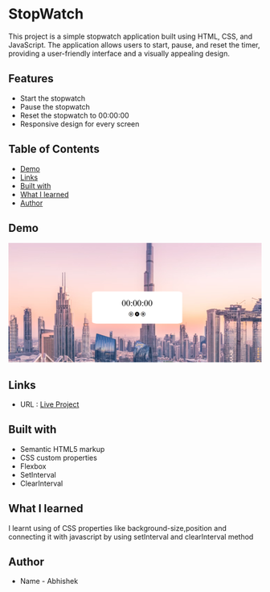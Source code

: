 # StopWatch

This project is a simple stopwatch application built using HTML, CSS, and JavaScript. The application allows users to start, pause, and reset the timer, providing a user-friendly interface and a visually appealing design. 

## Features
- Start the stopwatch
- Pause the stopwatch
- Reset the stopwatch to 00:00:00
- Responsive design for every screen


## Table of Contents

- [Demo](#demo)
- [Links](#links)
- [Built with](#built-with)
- [What I learned](#what-i-learned)
- [Author](#author)

## Demo

![](Stopwatch.png)

## Links
- URL : [Live Project](https://abhi1226l.github.io/StopWatch/)

## Built with

- Semantic HTML5 markup
- CSS custom properties
- Flexbox
- SetInterval
- ClearInterval

## What I learned

 I learnt using of CSS properties like background-size,position and connecting it with javascript by using setInterval and clearInterval method

 ## Author

- Name - Abhishek


